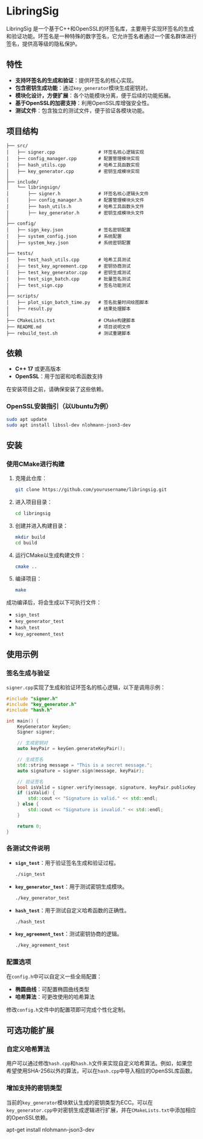 # LibringSig

LibringSig 是一个基于C++和OpenSSL的环签名库，主要用于实现环签名的生成和验证功能。环签名是一种特殊的数字签名，它允许签名者通过一个匿名群体进行签名，提供高等级的隐私保护。

## 特性

- **支持环签名的生成和验证**：提供环签名的核心实现。
- **包含密钥生成功能**：通过`key_generator`模块生成密钥对。
- **模块化设计，方便扩展**：各个功能模块分离，便于后续的功能拓展。
- **基于OpenSSL的加密支持**：利用OpenSSL库增强安全性。
- **测试文件**：包含独立的测试文件，便于验证各模块功能。

## 项目结构

```plaintext
├── src/
│   ├── signer.cpp                # 环签名核心逻辑实现
│   ├── config_manager.cpp        # 配置管理模块实现
│   ├── hash_utils.cpp            # 哈希工具函数实现
│   ├── key_generator.cpp         # 密钥生成模块实现
│
├── include/
│   └── libringsign/
│       ├── signer.h              # 环签名核心逻辑头文件
│       ├── config_manager.h      # 配置管理模块头文件
│       ├── hash_utils.h          # 哈希工具函数头文件
│       ├── key_generator.h       # 密钥生成模块头文件
│
├── config/
│   ├── sign_key.json             # 签名密钥配置
│   ├── system_config.json        # 系统配置
│   ├── system_key.json           # 系统密钥配置
│
├── tests/
│   ├── test_hash_utils.cpp       # 哈希工具测试
│   ├── test_key_agreement.cpp    # 密钥协商测试
│   ├── test_key_generator.cpp    # 密钥生成测试
│   ├── test_sign_batch.cpp       # 批量签名测试
│   ├── test_sign.cpp             # 签名功能测试
│
├── scripts/
│   ├── plot_sign_batch_time.py   # 签名批量时间绘图脚本
│   ├── result.py                 # 结果处理脚本
│
├── CMakeLists.txt                # CMake构建脚本
├── README.md                     # 项目说明文件
├── rebuild_test.sh               # 测试重建脚本
```

## 依赖

- **C++ 17** 或更高版本
- **OpenSSL**：用于加密和哈希函数支持

在安装项目之前，请确保安装了这些依赖。

### OpenSSL安装指引（以Ubuntu为例）

```bash
sudo apt update
sudo apt install libssl-dev nlohmann-json3-dev
```

## 安装

### 使用CMake进行构建

1. 克隆此仓库：

    ```bash
    git clone https://github.com/yourusername/libringsig.git
    ```

2. 进入项目目录：

    ```bash
    cd libringsig
    ```

3. 创建并进入构建目录：

    ```bash
    mkdir build
    cd build
    ```

4. 运行CMake以生成构建文件：

    ```bash
    cmake ..
    ```

5. 编译项目：

    ```bash
    make
    ```

成功编译后，将会生成以下可执行文件：

- `sign_test`
- `key_generator_test`
- `hash_test`
- `key_agreement_test`

## 使用示例

### 签名生成与验证

`signer.cpp`实现了生成和验证环签名的核心逻辑，以下是调用示例：

```cpp
#include "signer.h"
#include "key_generator.h"
#include "hash.h"

int main() {
    KeyGenerator keyGen;
    Signer signer;

    // 生成密钥对
    auto keyPair = keyGen.generateKeyPair();

    // 生成签名
    std::string message = "This is a secret message.";
    auto signature = signer.sign(message, keyPair);

    // 验证签名
    bool isValid = signer.verify(message, signature, keyPair.publicKey);
    if (isValid) {
        std::cout << "Signature is valid." << std::endl;
    } else {
        std::cout << "Signature is invalid." << std::endl;
    }

    return 0;
}
```

### 各测试文件说明

- **`sign_test`**：用于验证签名生成和验证过程。
    ```bash
    ./sign_test
    ```
- **`key_generator_test`**：用于测试密钥生成模块。
    ```bash
    ./key_generator_test
    ```
- **`hash_test`**：用于测试自定义哈希函数的正确性。
    ```bash
    ./hash_test
    ```
- **`key_agreement_test`**：测试密钥协商的逻辑。
    ```bash
    ./key_agreement_test
    ```

### 配置选项

在`config.h`中可以自定义一些全局配置：

- **椭圆曲线**：可配置椭圆曲线类型
- **哈希算法**：可更改使用的哈希算法

修改`config.h`文件中的配置项即可完成个性化定制。

## 可选功能扩展

### 自定义哈希算法

用户可以通过修改`hash.cpp`和`hash.h`文件来实现自定义哈希算法。例如，如果您希望使用SHA-256以外的算法，可以在`hash.cpp`中导入相应的OpenSSL库函数。

### 增加支持的密钥类型

当前的`key_generator`模块默认生成的密钥类型为ECC。可以在`key_generator.cpp`中对密钥生成逻辑进行扩展，并在`CMakeLists.txt`中添加相应的OpenSSL依赖。



apt-get install nlohmann-json3-dev